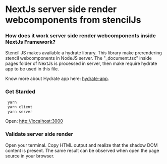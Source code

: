 #  NextJs server side render webcomponents from stencilJs

### How does it work server side render webcomponents inside NextJs Framework?

Stencil JS makes available a hydrate library. This library make prerendering stencil webcomponents in NodeJS server.
The "_document.tsx" inside pages folder of NextJs is processed in server, then make require hydrate app to be used in this file.

Know more about Hydrate app here: [hydrate-app](https://stenciljs.com/docs/hydrate-app).

### Get Starded

```bash
 yarn
 yarn client
 yarn server 
```

Open: [http://localhost:3000](http://localhost:3000)

### Validate server side render

Open your terminal. Copy HTML output and realize that the shadow DOM content is present.
The same result can be observed when open the page source in your browser.
